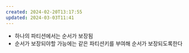 ```yaml
---
created: 2024-02-20T13:17:55
updated: 2024-03-03T11:41
---
```

- 하나의 파티션에서는 순서가 보장됨
- 순서가 보장되야할 가능에는 같은 파티션키를 부여해 순서가 보장되도록한다